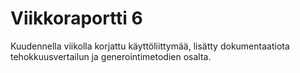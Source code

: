 # Viikkoraportti 6

Kuudennella viikolla korjattu käyttöliittymää, lisätty dokumentaatiota tehokkuusvertailun ja 
generointimetodien osalta. 
